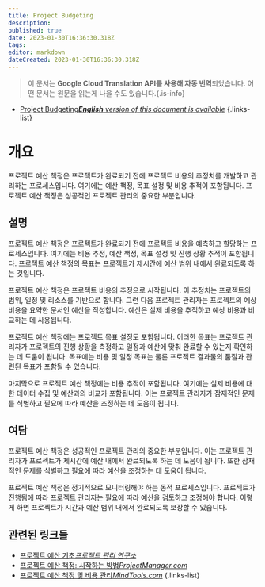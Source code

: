 ```yaml
---
title: Project Budgeting
description: 
published: true
date: 2023-01-30T16:36:30.318Z
tags: 
editor: markdown
dateCreated: 2023-01-30T16:36:30.318Z
---
```


> 이 문서는 **Google Cloud Translation API를 사용해 자동 번역**되었습니다.
어떤 문서는 원문을 읽는게 나을 수도 있습니다.{.is-info}
- [Project Budgeting***English** version of this document is available*](/en/Knowledge-base/Dictionary/project-budgeting)
{.links-list}


# 개요

프로젝트 예산 책정은 프로젝트가 완료되기 전에 프로젝트 비용의 추정치를 개발하고 관리하는 프로세스입니다. 여기에는 예산 책정, 목표 설정 및 비용 추적이 포함됩니다. 프로젝트 예산 책정은 성공적인 프로젝트 관리의 중요한 부분입니다.

## 설명

프로젝트 예산 책정은 프로젝트가 완료되기 전에 프로젝트 비용을 예측하고 할당하는 프로세스입니다. 여기에는 비용 추정, 예산 책정, 목표 설정 및 진행 상황 추적이 포함됩니다. 프로젝트 예산 책정의 목표는 프로젝트가 제시간에 예산 범위 내에서 완료되도록 하는 것입니다.

프로젝트 예산 책정은 프로젝트 비용의 추정으로 시작됩니다. 이 추정치는 프로젝트의 범위, 일정 및 리소스를 기반으로 합니다. 그런 다음 프로젝트 관리자는 프로젝트의 예상 비용을 요약한 문서인 예산을 작성합니다. 예산은 실제 비용을 추적하고 예상 비용과 비교하는 데 사용됩니다.

프로젝트 예산 책정에는 프로젝트 목표 설정도 포함됩니다. 이러한 목표는 프로젝트 관리자가 프로젝트의 진행 상황을 측정하고 일정과 예산에 맞춰 완료할 수 있는지 확인하는 데 도움이 됩니다. 목표에는 비용 및 일정 목표는 물론 프로젝트 결과물의 품질과 관련된 목표가 포함될 수 있습니다.

마지막으로 프로젝트 예산 책정에는 비용 추적이 포함됩니다. 여기에는 실제 비용에 대한 데이터 수집 및 예산과의 비교가 포함됩니다. 이는 프로젝트 관리자가 잠재적인 문제를 식별하고 필요에 따라 예산을 조정하는 데 도움이 됩니다.

## 여담

프로젝트 예산 책정은 성공적인 프로젝트 관리의 중요한 부분입니다. 이는 프로젝트 관리자가 프로젝트가 제시간에 예산 내에서 완료되도록 하는 데 도움이 됩니다. 또한 잠재적인 문제를 식별하고 필요에 따라 예산을 조정하는 데 도움이 됩니다.

프로젝트 예산 책정은 정기적으로 모니터링해야 하는 동적 프로세스입니다. 프로젝트가 진행됨에 따라 프로젝트 관리자는 필요에 따라 예산을 검토하고 조정해야 합니다. 이렇게 하면 프로젝트가 시간과 예산 범위 내에서 완료되도록 보장할 수 있습니다.

## 관련된 링크들

- [프로젝트 예산 기초*프로젝트 관리 연구소*](https://www.pmi.org/learning/library/project-budgeting-basics-8346)
- [프로젝트 예산 책정: 시작하는 방법*ProjectManager.com*](https://www.projectmanager.com/blog/project-budgeting-how-to-get-started)
- [프로젝트 예산 책정 및 비용 관리*MindTools.com*](https://www.mindtools.com/pages/article/newPPM_07.htm)
{.links-list}